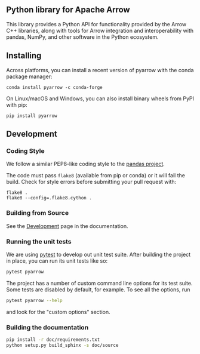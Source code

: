 <!---
  Licensed to the Apache Software Foundation (ASF) under one
  or more contributor license agreements.  See the NOTICE file
  distributed with this work for additional information
  regarding copyright ownership.  The ASF licenses this file
  to you under the Apache License, Version 2.0 (the
  "License"); you may not use this file except in compliance
  with the License.  You may obtain a copy of the License at

    http://www.apache.org/licenses/LICENSE-2.0

  Unless required by applicable law or agreed to in writing,
  software distributed under the License is distributed on an
  "AS IS" BASIS, WITHOUT WARRANTIES OR CONDITIONS OF ANY
  KIND, either express or implied.  See the License for the
  specific language governing permissions and limitations
  under the License.
-->

## Python library for Apache Arrow

This library provides a Python API for functionality provided by the Arrow C++
libraries, along with tools for Arrow integration and interoperability with
pandas, NumPy, and other software in the Python ecosystem.

## Installing

Across platforms, you can install a recent version of pyarrow with the conda
package manager:

```shell
conda install pyarrow -c conda-forge
```

On Linux/macOS and Windows, you can also install binary wheels from PyPI with pip:

```shell
pip install pyarrow
```

## Development

### Coding Style

We follow a similar PEP8-like coding style to the [pandas project][3].

The code must pass `flake8` (available from pip or conda) or it will fail the
build. Check for style errors before submitting your pull request with:

```
flake8 .
flake8 --config=.flake8.cython .
```

### Building from Source

See the [Development][2] page in the documentation.

### Running the unit tests

We are using [pytest][4] to develop out unit test suite. After building the
project in place, you can run its unit tests like so:

```bash
pytest pyarrow
```

The project has a number of custom command line options for its test
suite. Some tests are disabled by default, for example. To see all the options,
run

```bash
pytest pyarrow --help
```

and look for the "custom options" section.

### Building the documentation

```bash
pip install -r doc/requirements.txt
python setup.py build_sphinx -s doc/source
```

[2]: https://github.com/apache/arrow/blob/master/python/doc/source/development.rst
[3]: https://github.com/pandas-dev/pandas
[4]: https://docs.pytest.org/en/latest/